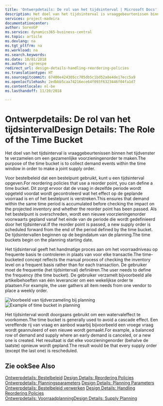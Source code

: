 ```yaml
---
title: 'Ontwerpdetails: De rol van het tijdsinterval | Microsoft Docs'
description: Het doel van het tijdsinterval is vraaggebeurtenissen binnen het tijdvenster te verzamelen om een gezamenlijke voorzieningenorder te maken.
services: project-madeira
documentationcenter: 
author: SorenGP
ms.service: dynamics365-business-central
ms.topic: article
ms.devlang: na
ms.tgt_pltfrm: na
ms.workload: na
ms.search.keywords: 
ms.date: 10/01/2018
ms.author: sgroespe
redirect_url: design-details-handling-reordering-policies
ms.translationtype: HT
ms.sourcegitcommit: 67400e424305cc705db5c1bd52a8e4de17ecc5a9
ms.openlocfilehash: 2edbbb5caa74216ece64f093f6323446f04fa1d7
ms.contentlocale: nl-be
ms.lasthandoff: 11/20/2018

---
```

# <a name="design-details-the-role-of-the-time-bucket"></a><span data-ttu-id="fd655-103">Ontwerpdetails: De rol van het tijdsinterval</span><span class="sxs-lookup"><span data-stu-id="fd655-103">Design Details: The Role of the Time Bucket</span></span>
<span data-ttu-id="fd655-104">Het doel van het tijdsinterval is vraaggebeurtenissen binnen het tijdvenster te verzamelen om een gezamenlijke voorzieningenorder te maken.</span><span class="sxs-lookup"><span data-stu-id="fd655-104">The purpose of the time bucket is to collect demand events within the time window in order to make a joint supply order.</span></span>  

 <span data-ttu-id="fd655-105">Voor bestelbeleid dat een bestelpunt gebruikt, kunt u een tijdsinterval opgeven.</span><span class="sxs-lookup"><span data-stu-id="fd655-105">For reordering policies that use a reorder point, you can define a time bucket.</span></span> <span data-ttu-id="fd655-106">Dit zorgt ervoor dat de vraag in dezelfde periode wordt opgeteld voordat wordt gecontroleerd wat het effect op de geplande voorraad is en of het bestelpunt is verstreken.</span><span class="sxs-lookup"><span data-stu-id="fd655-106">This ensures that demand within the same time period is accumulated before checking the impact on the projected inventory and whether the reorder point has been passed.</span></span> <span data-ttu-id="fd655-107">Als het bestelpunt is overschreden, wordt een nieuwe voorzieningenorder voorwaarts gepland vanaf het einde van de periode die wordt gedefinieerd door het tijdsinterval.</span><span class="sxs-lookup"><span data-stu-id="fd655-107">If the reorder point is passed, a new supply order is scheduled forward from the end of the period defined by the time bucket.</span></span> <span data-ttu-id="fd655-108">De tijdsintervallen beginnen op de begindatum van de planning.</span><span class="sxs-lookup"><span data-stu-id="fd655-108">The time buckets begin on the planning starting date.</span></span>  

 <span data-ttu-id="fd655-109">Het tijdsinterval geeft het handmatige proces aan om het voorraadniveau op frequente basis te controleren in plaats van voor elke transactie.</span><span class="sxs-lookup"><span data-stu-id="fd655-109">The time-bucketed concept reflects the manual process of checking the inventory level on a frequent basis rather than for each transaction.</span></span> <span data-ttu-id="fd655-110">De gebruiker moet de frequentie (het tijdsinterval) definiëren.</span><span class="sxs-lookup"><span data-stu-id="fd655-110">The user needs to define the frequency (the time bucket).</span></span> <span data-ttu-id="fd655-111">De gebruiker verzamelt bijvoorbeeld alle artikelbehoeften van één leverancier om een wekelijkse order te plaatsen.</span><span class="sxs-lookup"><span data-stu-id="fd655-111">For example, the user gathers all item needs from one vendor to place a weekly order.</span></span>  

 <span data-ttu-id="fd655-112">![Voorbeeld van tijdverzameling bij planning](media/nav_app_supply_planning_2_reorder_cycle.png "Voorbeeld van tijdverzameling bij planning")</span><span class="sxs-lookup"><span data-stu-id="fd655-112">![Example of time bucket in planning](media/nav_app_supply_planning_2_reorder_cycle.png "Example of time bucket in planning")</span></span>  

 <span data-ttu-id="fd655-113">Het tijdsinterval wordt doorgaans gebruikt om een watervaleffect te voorkomen.</span><span class="sxs-lookup"><span data-stu-id="fd655-113">The time bucket is generally used to avoid a cascade effect.</span></span> <span data-ttu-id="fd655-114">Een vereffende rij van vraag en aanbod waarbij bijvoorbeeld een vroege vraag wordt geannuleerd of een nieuwe wordt gemaakt.</span><span class="sxs-lookup"><span data-stu-id="fd655-114">For example, a balanced row of demand and supply where an early demand is canceled, or a new one is created.</span></span> <span data-ttu-id="fd655-115">Het resultaat is dat elke voorzieningenorder (behalve de laatste) opnieuw wordt gepland.</span><span class="sxs-lookup"><span data-stu-id="fd655-115">The result would be that every supply order (except the last one) is rescheduled.</span></span>  

## <a name="see-also"></a><span data-ttu-id="fd655-116">Zie ook</span><span class="sxs-lookup"><span data-stu-id="fd655-116">See Also</span></span>  
 <span data-ttu-id="fd655-117">[Ontwerpdetails: Bestelbeleid](design-details-reordering-policies.md) </span><span class="sxs-lookup"><span data-stu-id="fd655-117">[Design Details: Reordering Policies](design-details-reordering-policies.md) </span></span>  
 <span data-ttu-id="fd655-118">[Ontwerpdetails: Planningsparameters](design-details-planning-parameters.md) </span><span class="sxs-lookup"><span data-stu-id="fd655-118">[Design Details: Planning Parameters](design-details-planning-parameters.md) </span></span>  
 <span data-ttu-id="fd655-119">[Ontwerpdetails: Bestelbeleid verwerken](design-details-handling-reordering-policies.md) </span><span class="sxs-lookup"><span data-stu-id="fd655-119">[Design Details: Handling Reordering Policies](design-details-handling-reordering-policies.md) </span></span>  
 [<span data-ttu-id="fd655-120">Ontwerpdetails: Voorraadplanning</span><span class="sxs-lookup"><span data-stu-id="fd655-120">Design Details: Supply Planning</span></span>](design-details-supply-planning.md)

